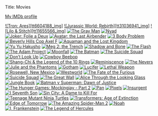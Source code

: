 Title: Movies

[My IMDb profile](http://www.imdb.com/name/nm6581754)

[![Tron: Ares][tt6604188_img]][tt6604188]
[![Jurassic World: Rebirth][tt31036941_img]][tt31036941]
[![Lilo & Stitch][tt11655566_img]][tt11655566]
[![The Gray Man][tt1649418_img]][tt1649418]
[![Nyad][tt5302918_img]][tt5302918]
[![Joker: Folie a Deux][tt11315808_img]][tt11315808]
[![Avatar: the Last Airbender][tt9018736_img]][tt9018736]
[![3 Body Problem][tt13016388_img]][tt13016388]
[![Beverly Hills Cop Axel F][tt3083016_img]][tt3083016]
[![Aquaman and the Lost Kingdom][tt9663764_img]][tt9663764]
[![Yu Yu Hakusho][tt13664452_img]][tt13664452]
[![Meg 2: the Trench][tt9224104_img]][tt9224104]
[![Shadow and Bone][tt2403776_img]][tt2403776]
[![The Flash][tt0439572_img]][tt0439572]
[![The Adam Project][tt2463208_img]][tt2463208]
[![Moonfall][tt5834426_img]][tt5834426]
[![The Batman][tt1877830_img]][tt1877830]
[![The Suicide Squad][tt6334354_img]][tt6334354]
[![Don’t Look Up][tt11286314_img]][tt11286314]
[![Cowboy Beebop][tt1267295_img]][tt1267295]
[![Shang-Chi & the Legend of the 10 Rings][tt9376612_img]][tt9376612]
[![Reminiscence][tt3272066_img]][tt3272066]
[![The Nevers][tt8697870_img]][tt8697870]
[![Julie and the Phantoms][tt10183988_img]][tt10183988]
[![Gotham][tt3749900_img]][tt3749900]
[![Lucifer][tt4052886_img]][tt4052886]
[![Lethal Weapon][tt5164196_img]][tt5164196]
[![Rosewell, New Mexico][tt7588054_img]][tt7588054]
[![Westworld][tt0475784_img]][tt0475784]
[![The Fate of the Furious][tt4630562_img]][tt4630562]
[![Suicide Squad][tt1386697_img]][tt1386697]
[![The Great Wall][tt2034800_img]][tt2034800]
[![Alice Through the Looking Glass][tt2567026_img]][tt2567026]
[![Jungle Book][tt3040964_img]][tt3040964]
[![Batman v Superman: Dawn of Justice][tt2975590_img]][tt2975590]
[![The Hunger Games: Mockingjay - Part 2][tt1951266_img]][tt1951266]
[![Pan][tt3332064_img]][tt3332064]
[![Pixels][tt2120120_img]][tt2120120]
[![Insurgent][tt2908446_img]][tt2908446]
[![I Seventh Son][tt1121096_img]][tt1121096]
[![Sin City: A Dame to Kill For][tt0458481_img]][tt0458481]
[![Teenage Mutant Ninja Turtles][tt1291150_img]][tt1291150]
[![Transformers: Age of Extinction][tt2109248_img]][tt2109248]
[![Edge of Tomorrow][tt1631867_img]][tt1631867]
[![The Amazing Spider-Man 2][tt1872181_img]][tt1872181]
[![Noah][tt1959490_img]][tt1959490]
[![I, Frankenstein][tt1418377_img]][tt1418377]
[![The Legend of Hercules][tt1043726_img]][tt1043726]

[tt6604188]: {filename}/media/2025-tron-ares.jpg
[tt31036941]: {filename}/media/2025-jurassic-world-rebirth.jpg
[tt11655566]: {filename}/media/2025-lilo-and-stitch.jpg
[tt1649418_img]: {filename}/media/2022-the_gray_man.jpg
[tt5302918_img]: {filename}/media/2023-nyad.jpg
[tt11315808_img]: {filename}/media/2024-joker.jpg
[tt9018736_img]: {filename}/media/2024-avatar_the_last_airbender.jpg
[tt13016388_img]: {filename}/media/2024-3_body_problem.jpg
[tt3083016_img]: {filename}/media/2024-beverly_hills_cop_axel_f.jpg
[tt9663764_img]: {filename}/media/2024-aquaman_and_the_lost_kingdom.jpg
[tt13664452_img]: {filename}/media/2023-yu_yu_hakusho.jpg
[tt9224104_img]: {filename}/media/2023-meg_2.jpg
[tt2403776_img]: {filename}/media/2021-shadow_and_bone.jpg
[tt0439572_img]: {filename}/media/2023-the_flash.jpg 
[tt2463208_img]: {filename}/media/2022-the_adam_project.jpg
[tt5834426_img]: {filename}/media/2022-moonfall.jpg
[tt1877830_img]: {filename}/media/2022-the_batman.jpg
[tt6334354_img]: {filename}/media/2021-the_suicide_squad.jpg
[tt11286314_img]: {filename}/media/2021-dont_look_up.jpg
[tt1267295_img]: {filename}/media/2021-cowboy_beebop.jpg
[tt9376612_img]: {filename}/media/2021-shang-chi.jpg
[tt3272066_img]: {filename}/media/2021-reminiscence.jpg
[tt8697870_img]: {filename}/media/2021-the_nevers.jpg
[tt10183988_img]: {filename}/media/2020-julie_and_the_phantoms.jpg
[tt3749900_img]: {filename}/media/2014-gotham.jpg
[tt4052886_img]: {filename}/media/2016-lucifer.jpg
[tt5164196_img]: {filename}/media/2016-lethal_weapon.jpg
[tt7588054_img]: {filename}/media/2019-rosewell_new_mexico.jpg
[tt0475784_img]: {filename}/media/2016-westworld.jpg
[tt4630562_img]: {filename}/media/2017-the_fate_of_the_furious.jpg
[tt1386697_img]: {filename}/media/2016-suicide_squad.jpg
[tt2034800_img]: {filename}/media/2016-the_great_wall.jpg
[tt2567026_img]: {filename}/media/2016-alice_through_the_looking_glass.jpg
[tt3040964_img]: {filename}/media/2016-jungle_book.jpg
[tt2975590_img]: {filename}/media/2016-batman_v_superman_-_dawn_of_justice.jpg
[tt1951266_img]: {filename}/media/2015_the_hunger_games_-_mockingjay_(Part_2).jpg
[tt3332064_img]: {filename}/media/2015-pan.jpg
[tt2120120_img]: {filename}/media/2015-pixels.jpg
[tt2908446_img]: {filename}/media/2015-insurgent.jpg
[tt1121096_img]: {filename}/media/2014-seventh_son.jpg
[tt0458481_img]: {filename}/media/2014-sin_city_-_a_dame_to_kill_for.jpg
[tt1291150_img]: {filename}/media/2014-teenage_mutant_ninja_turtles.jpg
[tt2109248_img]: {filename}/media/2014-transformers_-_age_of_extinction.jpg
[tt1631867_img]: {filename}/media/2014-edge_of_tomorrow.jpg
[tt1872181_img]: {filename}/media/2014-the_amazing_spider-man_2.jpg
[tt1959490_img]: {filename}/media/2014-noah.jpg
[tt1418377_img]: {filename}/media/2014-i,_frankenstein.jpg
[tt1043726_img]: {filename}/media/2014-the_legend_of_hercules.jpg

[tt6604188]: https://www.imdb.com/title/tt6604188/
[tt31036941]: https://www.imdb.com/title/tt31036941/
[tt11655566]: https://www.imdb.com/title/tt11655566/
[tt1649418]: http://www.imdb.com/title/tt1649418
[tt5302918]: http://www.imdb.com/title/tt5302918
[tt11315808]: http://www.imdb.com/title/tt11315808
[tt9018736]: http://www.imdb.com/title/tt9018736
[tt13016388]: http://www.imdb.com/title/tt13016388
[tt3083016]: http://www.imdb.com/title/tt3083016
[tt9663764]: http://www.imdb.com/title/tt9663764
[tt13664452]: http://www.imdb.com/title/tt13664452
[tt9224104]: http://www.imdb.com/title/tt9224104
[tt2403776]: http://www.imdb.com/title/tt2403776
[tt0439572]: http://www.imdb.com/title/tt0439572
[tt2463208]: http://www.imdb.com/title/tt2463208
[tt5834426]: http://www.imdb.com/title/tt5834426
[tt1877830]: http://www.imdb.com/title/tt1877830
[tt6334354]: http://www.imdb.com/title/tt6334354
[tt11286314]: http://www.imdb.com/title/tt11286314
[tt1267295]: http://www.imdb.com/title/tt1267295
[tt9376612]: http://www.imdb.com/title/tt9376612
[tt3272066]: http://www.imdb.com/title/tt3272066
[tt8697870]: http://www.imdb.com/title/tt8697870
[tt10183988]: http://www.imdb.com/title/tt10183988
[tt3749900]: http://www.imdb.com/title/tt3749900
[tt4052886]: http://www.imdb.com/title/tt4052886
[tt5164196]: http://www.imdb.com/title/tt5164196
[tt7588054]: http://www.imdb.com/title/tt7588054
[tt0475784]: http://www.imdb.com/title/tt0475784
[tt4630562]: http://www.imdb.com/title/tt4630562
[tt1386697]: http://www.imdb.com/title/tt1386697
[tt2034800]: http://www.imdb.com/title/tt2034800
[tt2567026]: http://www.imdb.com/title/tt2567026
[tt3040964]: http://www.imdb.com/title/tt3040964
[tt2975590]: http://www.imdb.com/title/tt2975590
[tt1951266]: http://www.imdb.com/title/tt1951266
[tt3332064]: http://www.imdb.com/title/tt3332064
[tt2120120]: http://www.imdb.com/title/tt2120120
[tt2908446]: http://www.imdb.com/title/tt2908446
[tt1121096]: http://www.imdb.com/title/tt1121096
[tt0458481]: http://www.imdb.com/title/tt0458481
[tt1291150]: http://www.imdb.com/title/tt1291150
[tt2109248]: http://www.imdb.com/title/tt2109248
[tt1631867]: http://www.imdb.com/title/tt1631867
[tt1872181]: http://www.imdb.com/title/tt1872181
[tt1959490]: http://www.imdb.com/title/tt1959490
[tt1418377]: http://www.imdb.com/title/tt1418377
[tt1043726]: http://www.imdb.com/title/tt1043726

